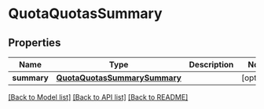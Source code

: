 # QuotaQuotasSummary

## Properties
Name | Type | Description | Notes
------------ | ------------- | ------------- | -------------
**summary** | [**QuotaQuotasSummarySummary**](QuotaQuotasSummarySummary.md) |  | [optional] 

[[Back to Model list]](../README.md#documentation-for-models) [[Back to API list]](../README.md#documentation-for-api-endpoints) [[Back to README]](../README.md)


